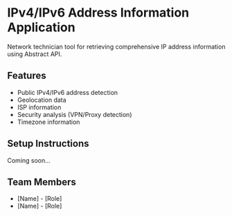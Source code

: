 # IPv4/IPv6 Address Information Application
   
   Network technician tool for retrieving comprehensive IP address information using Abstract API.
   
   ## Features
   - Public IPv4/IPv6 address detection
   - Geolocation data
   - ISP information
   - Security analysis (VPN/Proxy detection)
   - Timezone information
   
   ## Setup Instructions
   Coming soon...
   
   ## Team Members
   - [Name] - [Role]
   - [Name] - [Role]